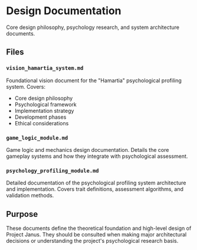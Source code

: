 # Design Documentation

Core design philosophy, psychology research, and system architecture documents.

## Files

### `vision_hamartia_system.md`
Foundational vision document for the "Hamartia" psychological profiling system. Covers:
- Core design philosophy
- Psychological framework
- Implementation strategy
- Development phases
- Ethical considerations

### `game_logic_module.md`
Game logic and mechanics design documentation. Details the core gameplay systems and how they integrate with psychological assessment.

### `psychology_profiling_module.md`
Detailed documentation of the psychological profiling system architecture and implementation. Covers trait definitions, assessment algorithms, and validation methods.

## Purpose

These documents define the theoretical foundation and high-level design of Project Janus. They should be consulted when making major architectural decisions or understanding the project's psychological research basis.
